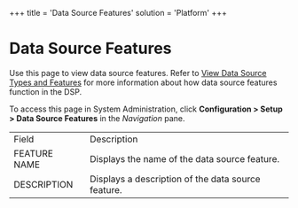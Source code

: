 +++
title = 'Data Source Features'
solution = 'Platform'
+++

# Data Source Features

<div class="use">

Use this page to view data source features. Refer to [View Data Source
Types and Features](../Use_Cases/ViewDataSourceTypesFeatures) for
more information about how data source features function in the DSP.

</div>

To access this page in System Administration, click **Configuration \>
Setup \> Data Source Features** in the *Navigation* pane.

|              |                                                    |
| ------------ | -------------------------------------------------- |
| Field        | Description                                        |
| FEATURE NAME | Displays the name of the data source feature.      |
| DESCRIPTION  | Displays a description of the data source feature. |
